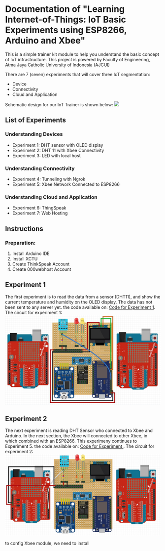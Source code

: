 # Documentation of "Learning Internet-of-Things: IoT Basic Experiments using ESP8266, Arduino and Xbee"
This is a simple trainer kit module to help you understand the basic concept of IoT infrastructure. 
This project is powered by Faculty of Engineering, Atma Jaya Catholic University of Indonesia (AJCUI)

There are 7 (seven) experiments that will cover three IoT segmentation:
- Device
- Connectivity
- Cloud and Application

Schematic design for our IoT Trainer is shown below:
<a href="https://sites.google.com/view/telecom-uaj/home"><img src="https://user-images.githubusercontent.com/61287961/84870233-3f871380-b0a9-11ea-9936-90fbb5485c39.JPG"></a>


## List of Experiments

### Understanding Devices

- Experiment 1: DHT sensor with OLED display
- Experiment 2: DHT 11 with Xbee Connectivity
- Experiment 3: LED with local host


### Understanding Connectivity 

- Experiment 4: Tunneling with Ngrok
- Experiment 5: Xbee Network Connected to ESP8266


### Understanding Cloud and Application

- Experiment 6: ThingSpeak
- Experiment 7: Web Hosting

## Instructions 

### Preparation:
1. Install Arduino IDE
2. Install XCTU 
3. Create ThinkSpeak Account
4. Create 000webhost Account

## Experiment 1
The first experiment is to read the data from a sensor (DHT11), and show the current temperature and humidity on the OLED display. The data has not been sent to any server yet.
the code available on: <a href="https://github.com/annisasarah/iot-trainer-module-2019/blob/master/DHT_OLED/DHT_OLED.ino">Code for Experiment 1</a>.
The circuit for experiment 1:
<a href="https://sites.google.com/view/telecom-uaj/home"><img src="https://raw.githubusercontent.com/annisasarah/iot-trainer-module-2019/master/doc_files/Experiment%201.JPG"></a>

## Experiment 2
The next experiment is reading DHT Sensor who connected to Xbee and Arduino. In the next section, the Xbee will connected to other Xbee, in which combined with an ESP8266. This experimeny continues to Experiment 5.
the code available on: <a href="https://github.com/annisasarah/iot-trainer-module-2019/blob/master/xbee_end/xbee_end.ino">Code for Experiment </a>.
The circuit for experiment 2:
<a href="https://sites.google.com/view/telecom-uaj/home"><img src="https://raw.githubusercontent.com/annisasarah/iot-trainer-module-2019/master/doc_files/Experiment%202.JPG"></a>

to config Xbee module, we need to install


